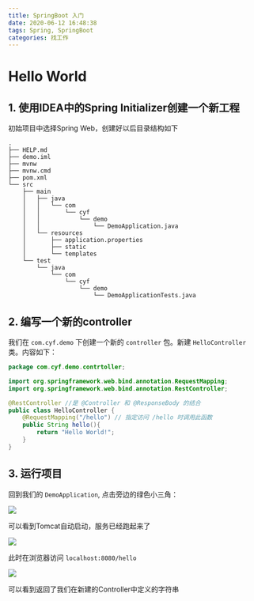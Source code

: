 ```yaml
---
title: SpringBoot 入门
date: 2020-06-12 16:48:38
tags: Spring, SpringBoot
categories: 找工作
---
```


# Hello World

## 1. 使用IDEA中的Spring Initializer创建一个新工程

初始项目中选择Spring Web，创建好以后目录结构如下

```
.
├── HELP.md
├── demo.iml
├── mvnw
├── mvnw.cmd
├── pom.xml
└── src
    ├── main
    │   ├── java
    │   │   └── com
    │   │       └── cyf
    │   │           └── demo
    │   │               └── DemoApplication.java
    │   └── resources
    │       ├── application.properties
    │       ├── static
    │       └── templates
    └── test
        └── java
            └── com
                └── cyf
                    └── demo
                        └── DemoApplicationTests.java
```

## 2. 编写一个新的controller

我们在 `com.cyf.demo` 下创建一个新的 `controller` 包。新建 `HelloController` 类。内容如下：

```java
package com.cyf.demo.contrtoller;

import org.springframework.web.bind.annotation.RequestMapping;
import org.springframework.web.bind.annotation.RestController;

@RestController //是 @Controller 和 @ResponseBody 的结合
public class HelloController {
    @RequestMapping("/hello") // 指定访问 /hello 时调用此函数
    public String hello(){
        return "Hello World!";
    }
}
```

## 3. 运行项目

回到我们的 `DemoApplication`, 点击旁边的绿色小三角：

![](/img/2020-06-12-17-28-38.png)

可以看到Tomcat自动启动，服务已经跑起来了

![](img/2020-06-12-17-29-30.png)

此时在浏览器访问 `localhost:8080/hello`

![](img/2020-06-12-17-30-34.png)

可以看到返回了我们在新建的Controller中定义的字符串